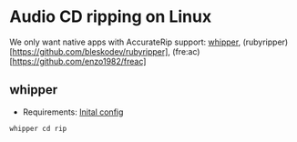 # Audio CD ripping on Linux

We only want native apps with AccurateRip support: [whipper](https://github.com/whipper-team/whipper), (rubyripper)[https://github.com/bleskodev/rubyripper], (fre:ac)[https://github.com/enzo1982/freac]

## whipper

* Requirements: [Inital config](https://github.com/whipper-team/whipper#getting-started)

```bash
whipper cd rip
```
